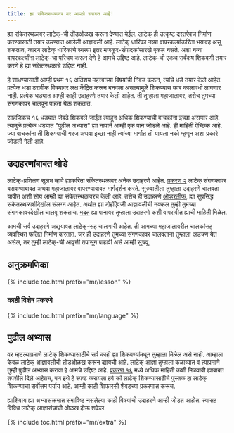 ```yaml
---
title: ह्या संकेतस्थळावर वर आपले स्वागत आहे!
---
```


ह्या संकेतस्थळावर लाटेक्-ची तोंडओळख करून देण्यात येईल. लाटेक् ही उत्कृष्ट दस्तऐवज निर्माण
करण्यासाठी तयार करण्यात आलेली आज्ञावली आहे. लाटेक् धारिका नव्या वापरकर्त्यांकरिता
भयावह असू शकतात, कारण लाटेक् धारिकांचे स्वरूप इतर मजकूर-संपादकांसारखे एकल नसते.
अशा नव्या वापरकर्त्यांना लाटेक्-चा परिचय करून देणे हे आमचे उद्दिष्ट आहे. लाटेक्-ची एकच
सर्वंकष शिकवणी तयार करणे हे ह्या संकेतस्थळाचे उद्दिष्ट नाही.

हे साधण्यासाठी आम्ही प्रथम १६ अतिशय महत्त्वाच्या विषयांची निवड करून, त्यांचे धडे तयार केले
आहेत. प्रत्येक धडा ठरावीक विषयावर लक्ष केंद्रित करून बनवला असल्यामुळे शिकण्यास फार कालावधी
लागणार नाही. प्रत्येक धड्यात आम्ही काही उदाहरणे तयार केली आहेत. ती तुम्हाला महाजालावर, तसेच
तुमच्या संगणकावर चालवून पाहता येऊ शकतात.

साहजिकच १६ धड्यात जेवढे शिकवले जाईल त्याहून अधिक शिकण्याची वाचकांना इच्छा असणार आहे.
त्यामुळे प्रत्येक धड्यात "पुढील अभ्यास" ह्या नावाने आम्ही एक पान जोडले आहे. ही माहिती ऐच्छिक आहे.
ज्या वाचकांना ती शिकण्याची गरज अथवा इच्छा नाही त्यांच्या मार्गात ती यायला नको म्हणून अशा प्रकारे
जोडली गेली आहे.

## उदाहरणांबाबत थोडे

लाटेक्-प्रशिक्षण सुलभ व्हावे ह्याकरिता संकेतस्थळावर अनेक उदाहरणे आहेत. [प्रकरण २](lesson-02)
लाटेक् संगणकावर बसवण्याबाबत अथवा महाजालावर वापरण्याबाबत
मार्गदर्शन करते. सुरुवातीला तुम्हाला उदाहरणे चालवता यावीत अशी सोय आम्ही ह्या संकेतस्थळावरच
केली आहे. तसेच ही उदाहरणे [ओव्हरलीफ](https://www.overleaf.com), ह्या सुप्रसिद्ध संकेतस्थळाशीदेखील 
संलग्न आहेत. अर्थात ह्या दोहोंऐवजी आज्ञावलीची नक्कल तुम्ही तुमच्या संगणकावरदेखील चालवू शकताच.
[मदत](help) ह्या पानावर तुम्हाला उदाहरणे कशी वापरावीत ह्याची माहिती मिळेल.

आमची सर्व उदाहरणे अद्ययावत लाटेक्-सह चालणारी आहेत. ती आमच्या महाजालावरील चालकांसह
व्यवस्थित फलित निर्माण करतात. जर ही उदाहरणे तुमच्या संगणकावर चालवताना तुम्हाला अडचण येत असेल,
तर तुम्ही लाटेक्-ची आवृत्ती तपासून पाहावी असे आम्ही सुचवू.

## अनुक्रमणिका

{% include toc.html  prefix="mr/lesson" %}

### काही विशेष प्रकरणे

{% include toc.html  prefix="mr/language" %}


## पुढील अभ्यास

वर म्हटल्याप्रमाणे लाटेक् शिकण्यासाठीचे सर्व काही ह्या शिकवण्यांमधून तुम्हाला मिळेल
असे नाही. आम्हाला केवळ लाटेक् आज्ञावलीची तोंडओळख करून द्यायची आहे. लाटेक् आज्ञा
तुम्हाला कळाव्यात व त्याप्रमाणे तुम्ही पुढील अभ्यास करावा हे आमचे उद्दिष्ट आहे.
[प्रकरण १६](mr/lesson-16) मध्ये अधिक माहिती कशी मिळवावी ह्याबाबत तपशील दिले आहेतच,
पण इथे हे स्पष्ट करायला हवे की लाटेक् शिकण्यासाठीचे पुस्तक हा लाटेक् शिकण्याचा सर्वोत्तम पर्याय
आहे. आम्ही काही शिफारसी शेवटच्या प्रकरणात करूच.

ह्याशिवाय ह्या अभ्यासक्रमात समाविष्ट नसलेल्या काही विषयांची उदाहरणे आम्ही जोडत आहोत.
त्यासह विविध लाटेक् आज्ञासंचांची ओळख होऊ शकेल.
    
{% include toc.html prefix="mr/extra" %}
